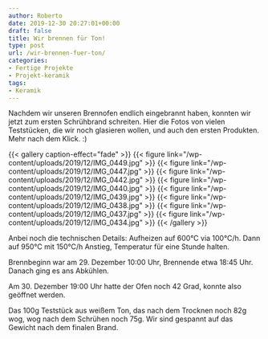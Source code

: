 ```yaml
---
author: Roberto
date: 2019-12-30 20:27:01+00:00
draft: false
title: Wir brennen für Ton!
type: post
url: /wir-brennen-fuer-ton/
categories:
- Fertige Projekte
- Projekt-keramik
tags:
- Keramik
---
```





Nachdem wir unseren Brennofen endlich eingebrannt haben, konnten wir jetzt zum ersten Schrühbrand schreiten. Hier die Fotos von vielen Teststücken, die wir noch glasieren wollen, und auch den ersten Produkten. Mehr nach dem Klick. :)





<!-- more -->



  {{< gallery caption-effect="fade" >}}
{{< figure link="/wp-content/uploads/2019/12/IMG_0449.jpg" >}}
{{< figure link="/wp-content/uploads/2019/12/IMG_0447.jpg" >}}
{{< figure link="/wp-content/uploads/2019/12/IMG_0442.jpg" >}}
{{< figure link="/wp-content/uploads/2019/12/IMG_0440.jpg" >}}
{{< figure link="/wp-content/uploads/2019/12/IMG_0439.jpg" >}}
{{< figure link="/wp-content/uploads/2019/12/IMG_0438.jpg" >}}
{{< figure link="/wp-content/uploads/2019/12/IMG_0437.jpg" >}}
{{< figure link="/wp-content/uploads/2019/12/IMG_0434.jpg" >}}
{{< /gallery >}}





Anbei noch die technischen Details: Aufheizen auf 600°C via 100°C/h. Dann auf 950°C mit 150°C/h Anstieg, Temperatur für eine Stunde halten.







Brennbeginn war am 29. Dezember 10:00 Uhr, Brennende etwa 18:45 Uhr. Danach ging es ans Abkühlen. 







Am 30. Dezember 19:00 Uhr hatte der Ofen noch 42 Grad, konnte also geöffnet werden.







Das 100g Teststück aus weißem Ton, das nach dem Trocknen noch 82g wog, wog nach dem Schrühen noch 75g. Wir sind gespannt auf das Gewicht nach dem finalen Brand.



